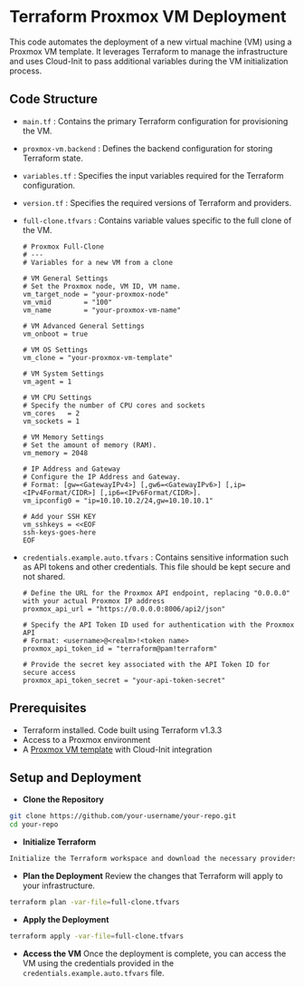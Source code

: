 # Terraform Proxmox VM Deployment

This code automates the deployment of a new virtual machine (VM) using a Proxmox VM template. It leverages Terraform to manage the infrastructure and uses Cloud-Init to pass additional variables during the VM initialization process.

## Code Structure

- `main.tf` : Contains the primary Terraform configuration for provisioning the VM.
- `proxmox-vm.backend` : Defines the backend configuration for storing Terraform state.
- `variables.tf` : Specifies the input variables required for the Terraform configuration.
- `version.tf` : Specifies the required versions of Terraform and providers.
- `full-clone.tfvars` : Contains variable values specific to the full clone of the VM.

    ```text
    # Proxmox Full-Clone
    # ---
    # Variables for a new VM from a clone

    # VM General Settings
    # Set the Proxmox node, VM ID, VM name.
    vm_target_node = "your-proxmox-node"
    vm_vmid        = "100"
    vm_name        = "your-proxmox-vm-name"

    # VM Advanced General Settings
    vm_onboot = true

    # VM OS Settings
    vm_clone = "your-proxmox-vm-template"

    # VM System Settings
    vm_agent = 1

    # VM CPU Settings
    # Specify the number of CPU cores and sockets
    vm_cores   = 2
    vm_sockets = 1

    # VM Memory Settings
    # Set the amount of memory (RAM).
    vm_memory = 2048

    # IP Address and Gateway
    # Configure the IP Address and Gateway.
    # Format: [gw=<GatewayIPv4>] [,gw6=<GatewayIPv6>] [,ip=<IPv4Format/CIDR>] [,ip6=<IPv6Format/CIDR>]. 
    vm_ipconfig0 = "ip=10.10.10.2/24,gw=10.10.10.1"

    # Add your SSH KEY
    vm_sshkeys = <<EOF
    ssh-keys-goes-here
    EOF
    ```

- `credentials.example.auto.tfvars` : Contains sensitive information such as API tokens and other credentials. This file should be kept secure and not shared.

    ```text
    # Define the URL for the Proxmox API endpoint, replacing "0.0.0.0" with your actual Proxmox IP address
    proxmox_api_url = "https://0.0.0.0:8006/api2/json"

    # Specify the API Token ID used for authentication with the Proxmox API
    # Format: <username>@<realm>!<token name>
    proxmox_api_token_id = "terraform@pam!terraform"

    # Provide the secret key associated with the API Token ID for secure access
    proxmox_api_token_secret = "your-api-token-secret"
    ```

## Prerequisites

- Terraform installed. Code built using Terraform v1.3.3
- Access to a Proxmox environment
- A [Proxmox VM template](https://github.com/ajcborges/codespark/tree/main/packer/proxmox) with Cloud-Init integration

## Setup and Deployment

- **Clone the Repository**

```bash
git clone https://github.com/your-username/your-repo.git
cd your-repo
```

- **Initialize Terraform**

```bash
Initialize the Terraform workspace and download the necessary providers.
```

- **Plan the Deployment**
Review the changes that Terraform will apply to your infrastructure.

```bash
terraform plan -var-file=full-clone.tfvars
```

- **Apply the Deployment**

```bash
terraform apply -var-file=full-clone.tfvars
```

- **Access the VM**
Once the deployment is complete, you can access the VM using the credentials provided in the `credentials.example.auto.tfvars` file.
